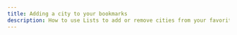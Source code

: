 ```yaml
---
title: Adding a city to your bookmarks
description: How to use Lists to add or remove cities from your favorite list
---
```

